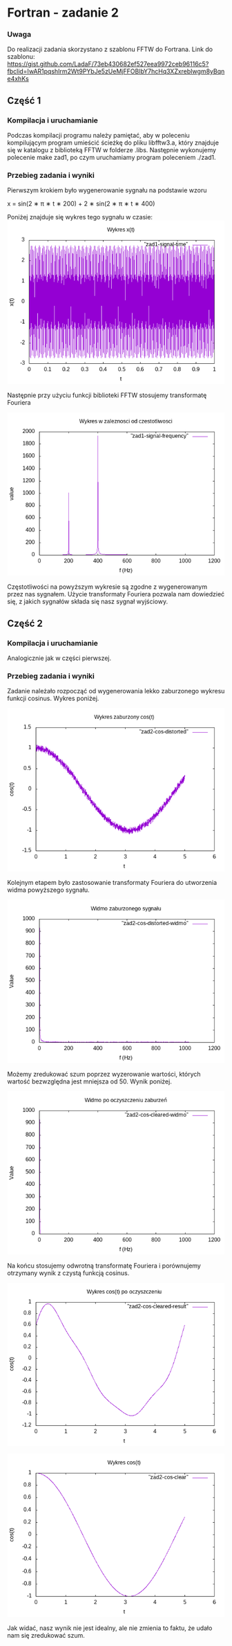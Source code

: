 # Fortran - zadanie 2

### Uwaga

Do realizacji zadania skorzystano z szablonu FFTW do Fortrana. Link do szablonu: 
https://gist.github.com/LadaF/73eb430682ef527eea9972ceb96116c5?fbclid=IwAR1pqshIrm2Wt9PYbJe5zUeMjFFOBIbY7hcHq3XZxrebIwgm8yBqne4xhKs

## Część 1

### Kompilacja i uruchamianie

Podczas kompilacji programu należy pamiętać, aby w poleceniu kompilującym program umieścić ścieżkę do pliku libfftw3.a,
który znajduje się w katalogu z biblioteką FFTW w folderze .libs. Następnie wykonujemy polecenie make zad1, po czym uruchamiamy
program poleceniem ./zad1.

### Przebieg zadania i wyniki

Pierwszym krokiem było wygenerowanie sygnału na podstawie wzoru

x = sin(2 ∗ π ∗ t ∗ 200) + 2 ∗ sin(2 ∗ π ∗ t ∗ 400)

Poniżej znajduje się wykres tego sygnału w czasie:
![alt text](https://github.com/meehaw1337/Fortran/blob/master/zadanie2/res/zad1-signal-time.png)

Następnie przy użyciu funkcji biblioteki FFTW stosujemy transformatę Fouriera

![alt text](https://github.com/meehaw1337/Fortran/blob/master/zadanie2/res/zad1-signal-frequency.png)

Częstotliwości na powyższym wykresie są zgodne z wygenerowanym przez nas sygnałem. Użycie transformaty Fouriera pozwala nam dowiedzieć się, z jakich sygnałów składa się nasz sygnał wyjściowy. 


## Część 2

### Kompilacja i uruchamianie

Analogicznie jak w części pierwszej.

### Przebieg zadania i wyniki

Zadanie należało rozpocząć od wygenerowania lekko zaburzonego wykresu funkcji cosinus. Wykres poniżej.

![alt text](https://github.com/meehaw1337/Fortran/blob/master/zadanie2/res/zad2-cos-distorted-plot.png)

Kolejnym etapem było zastosowanie transformaty Fouriera do utworzenia widma powyższego sygnału.

![alt text](https://github.com/meehaw1337/Fortran/blob/master/zadanie2/res/zad2-cos-distorted-widmo-plot.png)

Możemy zredukować szum poprzez wyzerowanie wartości, których wartość bezwzględna jest mniejsza od 50. Wynik poniżej.

![alt text](https://github.com/meehaw1337/Fortran/blob/master/zadanie2/res/zad2-cos-cleared-widmo.png)

Na końcu stosujemy odwrotną transformatę Fouriera i porównujemy otrzymany wynik z czystą funkcją cosinus.

![alt text](https://github.com/meehaw1337/Fortran/blob/master/zadanie2/res/zad2-cos-clear-result-plot.png)

![alt text](https://github.com/meehaw1337/Fortran/blob/master/zadanie2/res/zad2-cos-clear-plot.png)

Jak widać, nasz wynik nie jest idealny, ale nie zmienia to faktu, że udało nam się zredukować szum.

